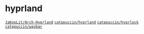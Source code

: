 # hyprland

[`JaKooLit/Arch-Hyprland`](https://github.com/JaKooLit/Arch-Hyprland)
[`catppuccin/hyprland`](https://github.com/catppuccin/hyprland)
[`catppuccin/hyprlock`](https://github.com/catppuccin/hyprlock)
[`catppuccin/waybar`](https://github.com/catppuccin/waybar?tab=readme-ov-file)
